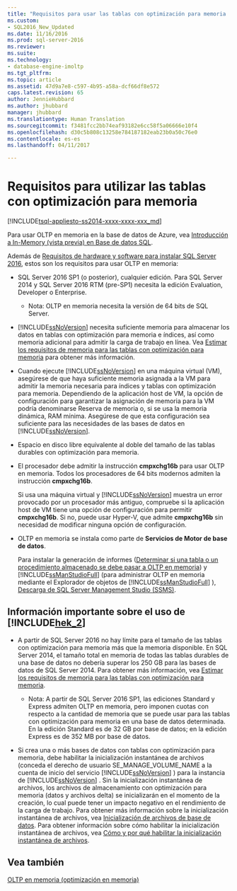 ```yaml
---
title: "Requisitos para usar las tablas con optimización para memoria | Microsoft Docs"
ms.custom:
- SQL2016_New_Updated
ms.date: 11/16/2016
ms.prod: sql-server-2016
ms.reviewer: 
ms.suite: 
ms.technology:
- database-engine-imoltp
ms.tgt_pltfrm: 
ms.topic: article
ms.assetid: 47d9a7e8-c597-4b95-a58a-dcf66df8e572
caps.latest.revision: 65
author: JennieHubbard
ms.author: jhubbard
manager: jhubbard
ms.translationtype: Human Translation
ms.sourcegitcommit: f3481fcc2bb74eaf93182e6cc58f5a06666e10f4
ms.openlocfilehash: d30c5b808c13258e784187182eab23b0a50c76e0
ms.contentlocale: es-es
ms.lasthandoff: 04/11/2017

---
```

# <a name="requirements-for-using-memory-optimized-tables"></a>Requisitos para utilizar las tablas con optimización para memoria
[!INCLUDE[tsql-appliesto-ss2014-xxxx-xxxx-xxx_md](../../includes/tsql-appliesto-ss2014-xxxx-xxxx-xxx-md.md)]

  Para usar OLTP en memoria en la base de datos de Azure, vea [Introducción a In-Memory (vista previa) en Base de datos SQL](http://azure.microsoft.com/documentation/articles/sql-database-in-memory/).  
  
 Además de [Requisitos de hardware y software para instalar SQL Server 2016](../../sql-server/install/hardware-and-software-requirements-for-installing-sql-server.md), estos son los requisitos para usar OLTP en memoria:  
  
-   SQL Server 2016 SP1 (o posterior), cualquier edición. Para SQL Server 2014 y SQL Server 2016 RTM (pre-SP1) necesita la edición Evaluation, Developer o Enterprise.
    - Nota: OLTP en memoria necesita la versión de 64 bits de SQL Server.  
  
-   [!INCLUDE[ssNoVersion](../../includes/ssnoversion-md.md)] necesita suficiente memoria para almacenar los datos en tablas con optimización para memoria e índices, así como memoria adicional para admitir la carga de trabajo en línea. Vea [Estimar los requisitos de memoria para las tablas con optimización para memoria](../../relational-databases/in-memory-oltp/estimate-memory-requirements-for-memory-optimized-tables.md) para obtener más información.  

-   Cuando ejecute [!INCLUDE[ssNoVersion](../../includes/ssnoversion-md.md)] en una máquina virtual (VM), asegúrese de que haya suficiente memoria asignada a la VM para admitir la memoria necesaria para índices y tablas con optimización para memoria. Dependiendo de la aplicación host de VM, la opción de configuración para garantizar la asignación de memoria para la VM podría denominarse Reserva de memoria o, si se usa la memoria dinámica, RAM mínima. Asegúrese de que esta configuración sea suficiente para las necesidades de las bases de datos en [!INCLUDE[ssNoVersion](../../includes/ssnoversion-md.md)].
  
-   Espacio en disco libre equivalente al doble del tamaño de las tablas durables con optimización para memoria.  
  
-   El procesador debe admitir la instrucción **cmpxchg16b** para usar OLTP en memoria. Todos los procesadores de 64 bits modernos admiten la instrucción **cmpxchg16b**.  
  
     Si usa una máquina virtual y [!INCLUDE[ssNoVersion](../../includes/ssnoversion-md.md)] muestra un error provocado por un procesador más antiguo, compruebe si la aplicación host de VM tiene una opción de configuración para permitir **cmpxchg16b**. Si no, puede usar Hyper-V, que admite **cmpxchg16b** sin necesidad de modificar ninguna opción de configuración.  
  
-   OLTP en memoria se instala como parte de **Servicios de Motor de base de datos**.  
  
     Para instalar la generación de informes ([Determinar si una tabla o un procedimiento almacenado se debe pasar a OLTP en memoria](../../relational-databases/in-memory-oltp/determining-if-a-table-or-stored-procedure-should-be-ported-to-in-memory-oltp.md)) y [!INCLUDE[ssManStudioFull](../../includes/ssmanstudiofull-md.md)] (para administrar OLTP en memoria mediante el Explorador de objetos de [!INCLUDE[ssManStudioFull](../../includes/ssmanstudiofull-md.md)] ), [Descarga de SQL Server Management Studio (SSMS)](https://msdn.microsoft.com/library/mt238290.aspx).  
  
## <a name="important-notes-on-using-includehek2includeshek-2-mdmd"></a>Información importante sobre el uso de [!INCLUDE[hek_2](../../includes/hek-2-md.md)]  
  
-   A partir de SQL Server 2016 no hay límite para el tamaño de las tablas con optimización para memoria más que la memoria disponible. En SQL Server 2014, el tamaño total en memoria de todas las tablas durables de una base de datos no debería superar los 250 GB para las bases de datos de SQL Server 2014. Para obtener más información, vea [Estimar los requisitos de memoria para las tablas con optimización para memoria](../../relational-databases/in-memory-oltp/estimate-memory-requirements-for-memory-optimized-tables.md).  
    - Nota: A partir de SQL Server 2016 SP1, las ediciones Standard y Express admiten OLTP en memoria, pero imponen cuotas con respecto a la cantidad de memoria que se puede usar para las tablas con optimización para memoria en una base de datos determinada. En la edición Standard es de 32 GB por base de datos; en la edición Express es de 352 MB por base de datos. 
  
-   Si crea una o más bases de datos con tablas con optimización para memoria, debe habilitar la inicialización instantánea de archivos (conceda el derecho de usuario SE_MANAGE_VOLUME_NAME a la cuenta de inicio del servicio [!INCLUDE[ssNoVersion](../../includes/ssnoversion-md.md)] ) para la instancia de [!INCLUDE[ssNoVersion](../../includes/ssnoversion-md.md)] . Sin la inicialización instantánea de archivos, los archivos de almacenamiento con optimización para memoria (datos y archivos delta) se inicializarán en el momento de la creación, lo cual puede tener un impacto negativo en el rendimiento de la carga de trabajo. Para obtener más información sobre la inicialización instantánea de archivos, vea [Inicialización de archivos de base de datos](http://msdn.microsoft.com/library/ms175935\(SQL.105\).aspx). Para obtener información sobre cómo habilitar la inicialización instantánea de archivos, vea [Cómo y por qué habilitar la inicialización instantánea de archivos](http://blogs.msdn.com/b/sql_pfe_blog/archive/2009/12/23/how-and-why-to-enable-instant-file-initialization.aspx).  
  
## <a name="see-also"></a>Vea también  
 [OLTP en memoria &#40;optimización en memoria&#41;](../../relational-databases/in-memory-oltp/in-memory-oltp-in-memory-optimization.md)  
  
  

